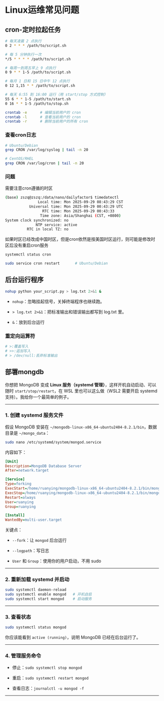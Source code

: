 # Linux运维常见问题

## cron-定时拉起任务

```bash
# 每天凌晨 2 点执行
0 2 * * * /path/to/script.sh

# 每 5 分钟执行一次
*/5 * * * * /path/to/script.sh

# 每周一到周五早上 9 点执行
0 9 * * 1-5 /path/to/script.sh

# 每月 1 日和 15 日中午 12 点执行
0 12 1,15 * * /path/to/script.sh

# 每天 6:55 到 16:00 运行（用 start/stop 方式控制）
55 6 * * 1-5 /path/to/start.sh
0 16 * * 1-5 /path/to/stop.sh
```

```bash
crontab -e      # 编辑当前用户的 cron
crontab -l      # 查看当前用户的 cron
crontab -r      # 删除当前用户的所有 cron
```

### 查看cron日志

```bash
# Ubuntu/Debian
grep CRON /var/log/syslog | tail -n 20

# CentOS/RHEL
grep CRON /var/log/cron | tail -n 20
```

### 问题

需要注意cron遵循的时区

```bash
(base) zszq@zszq:/data/nano/dailyfactor$ timedatectl
               Local time: Mon 2025-09-29 08:43:29 CST
           Universal time: Mon 2025-09-29 00:43:29 UTC
                 RTC time: Mon 2025-09-29 00:43:33    
                Time zone: Asia/Shanghai (CST, +0800) 
System clock synchronized: no                         
              NTP service: active                     
          RTC in local TZ: no   
```

如果时区已经改成中国时区，但是cron依然是按美国时区运行，则可能是修改时区后没有重启cron服务

```bash
systemctl status cron

sudo service cron restart       # Ubuntu/Debian
```

## 后台运行程序

```bash
nohup python your_script.py > log.txt 2>&1 &
```

- `nohup`：忽略挂起信号，关掉终端程序也继续跑。

- `> log.txt 2>&1`：把标准输出和错误输出都写到 log.txt 里。

- `&`：放到后台运行

### 重定向运算符

```bash
# >:覆盖写入
# >>:追加写入
# > /dev/null:丢弃标准输出
```

## 部署mongdb

你想把 MongoDB 变成 **Linux 服务（systemd 管理）**，这样开机自动启动、可以随时 `start/stop/restart`，在 WSL 里也可以这么做（WSL2 需要开启 systemd 支持）。我给你一个最简单的例子。

---

### 1. 创建 systemd 服务文件

假设 MongoDB 安装在 `~/mongodb-linux-x86_64-ubuntu2404-8.2.1/bin`，数据目录是 `~/mongo_data`：

```bash
sudo nano /etc/systemd/system/mongod.service
```

内容如下：

```ini
[Unit]
Description=MongoDB Database Server
After=network.target

[Service]
Type=forking
ExecStart=/home/ruanying/mongodb-linux-x86_64-ubuntu2404-8.2.1/bin/mongod --dbpath /home/ruanying/mongo_data --logpath /home/ruanying/mongo_data/mongod.log --fork
ExecStop=/home/ruanying/mongodb-linux-x86_64-ubuntu2404-8.2.1/bin/mongod --shutdown --dbpath /home/ruanying/mongo_data
Restart=always
User=ruanying
Group=ruanying

[Install]
WantedBy=multi-user.target
```

关键点：

- `--fork`：让 `mongod` 后台运行

- `--logpath`：写日志

- `User` 和 `Group`：使用你的用户启动，不用 sudo

---

### 2. 重新加载 systemd 并启动

```bash
sudo systemctl daemon-reload
sudo systemctl enable mongod   # 开机自启
sudo systemctl start mongod    # 启动服务
```

---

### 3. 查看状态

```bash
sudo systemctl status mongod
```

你应该能看到 `active (running)`，说明 MongoDB 已经在后台运行了。

---

### 4. 管理服务命令

- 停止：`sudo systemctl stop mongod`

- 重启：`sudo systemctl restart mongod`

- 查看日志：`journalctl -u mongod -f`

---
